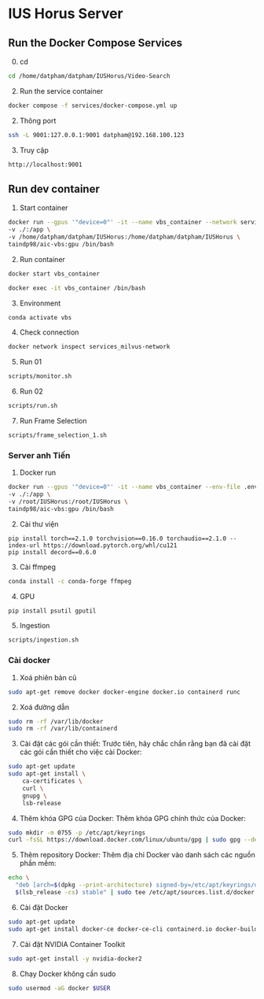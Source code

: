 # IUS Horus Server

## Run the Docker Compose Services
0. cd
```bash
cd /home/datpham/datpham/IUSHorus/Video-Search
```
2. Run the service container
```bash
docker compose -f services/docker-compose.yml up
```
2. Thông port 
```bash
ssh -L 9001:127.0.0.1:9001 datpham@192.168.100.123
```
3. Truy cập
```bash
http://localhost:9001
```

## Run dev container

1. Start container
```bash
docker run --gpus '"device=0"' -it --name vbs_container --network services_milvus-network --env-file .env \
-v ./:/app \
-v /home/datpham/datpham/IUSHorus:/home/datpham/datpham/IUSHorus \
taindp98/aic-vbs:gpu /bin/bash
```
2. Run container
```bash
docker start vbs_container
```
```bash
docker exec -it vbs_container /bin/bash
```
3. Environment
```bash
conda activate vbs
```
4. Check connection
```bash
docker network inspect services_milvus-network
```
5. Run 01
```bash
scripts/monitor.sh
```
6. Run 02
```bash
scripts/run.sh
```
7. Run Frame Selection
```bash
scripts/frame_selection_1.sh
```

### Server anh Tiến

1. Docker run
```bash
docker run --gpus '"device=0"' -it --name vbs_container --env-file .env \
-v ./:/app \
-v /root/IUSHorus:/root/IUSHorus \
taindp98/aic-vbs:gpu /bin/bash
```
2. Cài thư viện
```
pip install torch==2.1.0 torchvision==0.16.0 torchaudio==2.1.0 --index-url https://download.pytorch.org/whl/cu121
pip install decord==0.6.0
```
3. Cài ffmpeg
```bash
conda install -c conda-forge ffmpeg
``` 
4. GPU
```bash
pip install psutil gputil
```
5. Ingestion
```bash
scripts/ingestion.sh
```

### Cài docker
1. Xoá phiên bản cũ
```bash
sudo apt-get remove docker docker-engine docker.io containerd runc
```
2. Xoá đường dẫn
```bash
sudo rm -rf /var/lib/docker
sudo rm -rf /var/lib/containerd
```
3. Cài đặt các gói cần thiết: Trước tiên, hãy chắc chắn rằng bạn đã cài đặt các gói cần thiết cho việc cài Docker:
```bash
sudo apt-get update
sudo apt-get install \
    ca-certificates \
    curl \
    gnupg \
    lsb-release
```
4. Thêm khóa GPG của Docker: Thêm khóa GPG chính thức của Docker:
```bash
sudo mkdir -m 0755 -p /etc/apt/keyrings
curl -fsSL https://download.docker.com/linux/ubuntu/gpg | sudo gpg --dearmor -o /etc/apt/keyrings/docker.gpg
```
5. Thêm repository Docker: Thêm địa chỉ Docker vào danh sách các nguồn phần mềm:
```bash
echo \
  "deb [arch=$(dpkg --print-architecture) signed-by=/etc/apt/keyrings/docker.gpg] https://download.docker.com/linux/ubuntu \
  $(lsb_release -cs) stable" | sudo tee /etc/apt/sources.list.d/docker.list > /dev/null
```
6. Cài đặt Docker
```bash
sudo apt-get update
sudo apt-get install docker-ce docker-ce-cli containerd.io docker-buildx-plugin docker-compose-plugin
```
7. Cài đặt NVIDIA Container Toolkit
```bash
sudo apt-get install -y nvidia-docker2
```
8. Chạy Docker không cần sudo
```bash
sudo usermod -aG docker $USER
```
